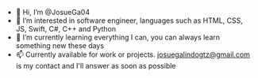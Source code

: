 - 👋 Hi, I’m @JosueGa04
- 👀 I’m interested in software engineer, languages such as HTML, CSS, JS, Swift, C#, C++ and Python
- 🌱 I’m currently learning everything I can, you can always learn something new these days
- 📫 Currently available for work or projects. josuegalindogtz@gmail.com is my contact and I'll answer as soon as possible

